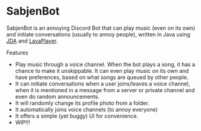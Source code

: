 # SabjenBot
 SabjenBot is an annoying Discord Bot that can play music (even on its own) and initiate conversations (usually to annoy people), written in Java using [JDA](https://github.com/discord-jda/JDA) and [LavaPlayer](https://github.com/sedmelluq/lavaplayer).

Features
 - Play music through a voice channel. When the bot plays a song, it has a chance to make it unskippable. It can even play music on its own and have preferences, based on what songs are queued by other people.
 - It can initiate conversations when a user joins/leaves a voice channel, when it is mentioned in a message from a server or private channel and even do random announcements.
 - It will randomly change its profile photo from a folder.
 - It automatically joins voice channels (to annoy everyone)
 - It offers a simple (yet buggy) UI for convenience.
 - WIP!!!
